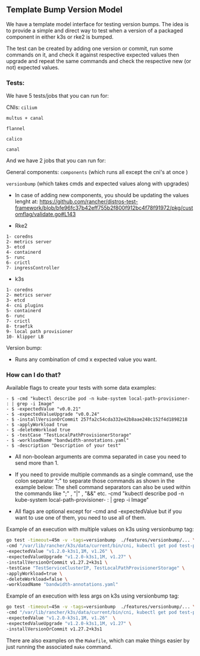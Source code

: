 ## Template Bump Version Model

We have a template model interface for testing version bumps. The idea is to provide a simple and direct way to test when a version of a packaged component in either k3s or rke2 is bumped.

The test can be created by adding one version or commit, run some commands on it, and check it against respective expected values then upgrade and repeat the same commands and check the respective new (or not) expected values.


### Tests:
We have 5 tests/jobs that you can run for:
 
 CNIs:
`cilium`

`multus + canal` 

`flannel`

`calico`

`canal`

And we have 2 jobs that you can run for:

General components: 
`components` (which runs all except the cni's at once )

`versionbump` (which takes cmds and expected values along with upgrades)

- In case of adding new components, you should be updating the values lenght at:
https://github.com/rancher/distros-test-framework/blob/bfe96fc37b42eff755b2f800f912bc4f78f91972/pkg/customflag/validate.go#L143

- Rke2        
```
1- coredns
2- metrics server
3- etcd
4- containerd
5- runc
6- crictl
7- ingressController

```
- k3s
```
1- coredns
2- metrics server
3- etcd
4- cni plugins
5- containerd
6- runc
7- crictl
8- traefik
9- local path provisioner
10- klipper LB
```

Version bump: 
- Runs any combination of cmd x expected value you want.

### How can I do that?

Available flags to create your tests with some data examples:
```
- $ -cmd "kubectl describe pod -n kube-system local-path-provisioner- : | grep -i Image"
- $ -expectedValue "v0.0.21"
- $ -expectedValueUpgrade "v0.0.24"
- $ -installVersionOrCommit 257fa2c54cda332e42b8aae248c152f4d1898218
- $ -applyWorkload true
- $ -deleteWorkload true
- $ -testCase "TestLocalPathProvisionerStorage"
- $ -workloadName "bandwidth-annotations.yaml"
- $ -description "Description of your test"
```

* All non-boolean arguments are comma separated in case you need to send more than 1.

* If you need to provide multiple commands as a single command, use the colon separator ":" to separate those commands as shown in the example below:
The shell command separators can also be used within the commands like ";" , "|" , "&&" etc.
-cmd "kubectl describe pod -n kube-system local-path-provisioner- :  | grep -i Image"


* All flags are optional except for -cmd and -expectedValue but if you want to use one of them, you need to use all of them.


Example of an execution with multiple values on k3s using versionbump tag:
```bash
go test -timeout=45m -v -tags=versionbump  ./features/versionbump/... \
-cmd "/var/lib/rancher/k3s/data/current/bin/cni, kubectl get pod test-pod -o yaml : | grep -A2 annotations, k3s -v" \
-expectedValue "v1.2.0-k3s1,1M, v1.26" \
-expectedValueUpgrade "v1.2.0-k3s1,1M, v1.27" \
-installVersionOrCommit v1.27.2+k3s1 \
-testCase "TestServiceClusterIP, TestLocalPathProvisionerStorage" \
-applyWorkload=true \
-deleteWorkload=false \
-workloadName "bandwidth-annotations.yaml"
```

Example of an execution with less args on k3s using versionbump tag:
```bash
go test -timeout=45m -v -tags=versionbump  ./features/versionbump/... \
-cmd "/var/lib/rancher/k3s/data/current/bin/cni, kubectl get pod test-pod -o yaml : | grep -A2 annotations, k3s -v"  \
-expectedValue "v1.2.0-k3s1,1M, v1.26"  \
-expectedValueUpgrade "v1.2.0-k3s1,1M, v1.27" \
-installVersionOrCommit v1.27.2+k3s1
```


There are also examples on the `Makefile`, which can make things easier by just running the associated `make` command.

